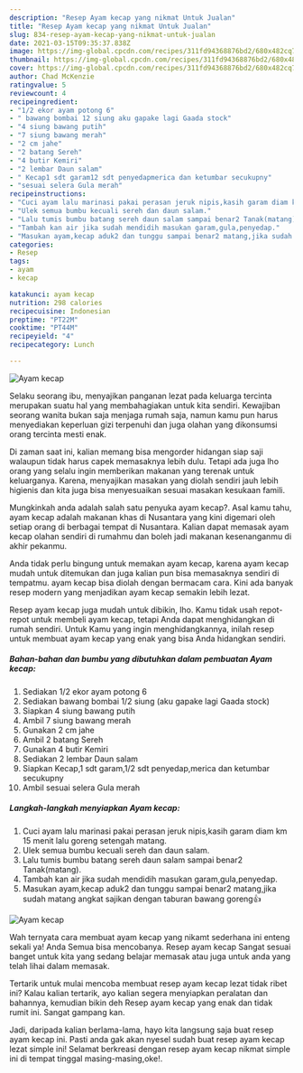 ```yaml
---
description: "Resep Ayam kecap yang nikmat Untuk Jualan"
title: "Resep Ayam kecap yang nikmat Untuk Jualan"
slug: 834-resep-ayam-kecap-yang-nikmat-untuk-jualan
date: 2021-03-15T09:35:37.838Z
image: https://img-global.cpcdn.com/recipes/311fd94368876bd2/680x482cq70/ayam-kecap-foto-resep-utama.jpg
thumbnail: https://img-global.cpcdn.com/recipes/311fd94368876bd2/680x482cq70/ayam-kecap-foto-resep-utama.jpg
cover: https://img-global.cpcdn.com/recipes/311fd94368876bd2/680x482cq70/ayam-kecap-foto-resep-utama.jpg
author: Chad McKenzie
ratingvalue: 5
reviewcount: 4
recipeingredient:
- "1/2 ekor ayam potong 6"
- " bawang bombai 12 siung aku gapake lagi Gaada stock"
- "4 siung bawang putih"
- "7 siung bawang merah"
- "2 cm jahe"
- "2 batang Sereh"
- "4 butir Kemiri"
- "2 lembar Daun salam"
- " Kecap1 sdt garam12 sdt penyedapmerica dan ketumbar secukupny"
- "sesuai selera Gula merah"
recipeinstructions:
- "Cuci ayam lalu marinasi pakai perasan jeruk nipis,kasih garam diam km 15 menit lalu goreng setengah matang."
- "Ulek semua bumbu kecuali sereh dan daun salam."
- "Lalu tumis bumbu batang sereh daun salam sampai benar2 Tanak(matang)."
- "Tambah kan air jika sudah mendidih masukan garam,gula,penyedap."
- "Masukan ayam,kecap aduk2 dan tunggu sampai benar2 matang,jika sudah matang angkat sajikan dengan taburan bawang goreng👍"
categories:
- Resep
tags:
- ayam
- kecap

katakunci: ayam kecap 
nutrition: 298 calories
recipecuisine: Indonesian
preptime: "PT22M"
cooktime: "PT44M"
recipeyield: "4"
recipecategory: Lunch

---
```



![Ayam kecap](https://img-global.cpcdn.com/recipes/311fd94368876bd2/680x482cq70/ayam-kecap-foto-resep-utama.jpg)

Selaku seorang ibu, menyajikan panganan lezat pada keluarga tercinta merupakan suatu hal yang membahagiakan untuk kita sendiri. Kewajiban seorang  wanita bukan saja menjaga rumah saja, namun kamu pun harus menyediakan keperluan gizi terpenuhi dan juga olahan yang dikonsumsi orang tercinta mesti enak.

Di zaman  saat ini, kalian memang bisa mengorder hidangan siap saji walaupun tidak harus capek memasaknya lebih dulu. Tetapi ada juga lho orang yang selalu ingin memberikan makanan yang terenak untuk keluarganya. Karena, menyajikan masakan yang diolah sendiri jauh lebih higienis dan kita juga bisa menyesuaikan sesuai masakan kesukaan famili. 



Mungkinkah anda adalah salah satu penyuka ayam kecap?. Asal kamu tahu, ayam kecap adalah makanan khas di Nusantara yang kini digemari oleh setiap orang di berbagai tempat di Nusantara. Kalian dapat memasak ayam kecap olahan sendiri di rumahmu dan boleh jadi makanan kesenanganmu di akhir pekanmu.

Anda tidak perlu bingung untuk memakan ayam kecap, karena ayam kecap mudah untuk ditemukan dan juga kalian pun bisa memasaknya sendiri di tempatmu. ayam kecap bisa diolah dengan bermacam cara. Kini ada banyak resep modern yang menjadikan ayam kecap semakin lebih lezat.

Resep ayam kecap juga mudah untuk dibikin, lho. Kamu tidak usah repot-repot untuk membeli ayam kecap, tetapi Anda dapat menghidangkan di rumah sendiri. Untuk Kamu yang ingin menghidangkannya, inilah resep untuk membuat ayam kecap yang enak yang bisa Anda hidangkan sendiri.

<!--inarticleads1-->

##### Bahan-bahan dan bumbu yang dibutuhkan dalam pembuatan Ayam kecap:

1. Sediakan 1/2 ekor ayam potong 6
1. Sediakan  bawang bombai 1/2 siung (aku gapake lagi Gaada stock)
1. Siapkan 4 siung bawang putih
1. Ambil 7 siung bawang merah
1. Gunakan 2 cm jahe
1. Ambil 2 batang Sereh
1. Gunakan 4 butir Kemiri
1. Sediakan 2 lembar Daun salam
1. Siapkan  Kecap,1 sdt garam,1/2 sdt penyedap,merica dan ketumbar secukupny
1. Ambil sesuai selera Gula merah




<!--inarticleads2-->

##### Langkah-langkah menyiapkan Ayam kecap:

1. Cuci ayam lalu marinasi pakai perasan jeruk nipis,kasih garam diam km 15 menit lalu goreng setengah matang.
1. Ulek semua bumbu kecuali sereh dan daun salam.
1. Lalu tumis bumbu batang sereh daun salam sampai benar2 Tanak(matang).
1. Tambah kan air jika sudah mendidih masukan garam,gula,penyedap.
1. Masukan ayam,kecap aduk2 dan tunggu sampai benar2 matang,jika sudah matang angkat sajikan dengan taburan bawang goreng👍
<img src="https://img-global.cpcdn.com/steps/c09fe8dcef4cb00b/160x128cq70/ayam-kecap-langkah-memasak-5-foto.jpg" alt="Ayam kecap">



Wah ternyata cara membuat ayam kecap yang nikamt sederhana ini enteng sekali ya! Anda Semua bisa mencobanya. Resep ayam kecap Sangat sesuai banget untuk kita yang sedang belajar memasak atau juga untuk anda yang telah lihai dalam memasak.

Tertarik untuk mulai mencoba membuat resep ayam kecap lezat tidak ribet ini? Kalau kalian tertarik, ayo kalian segera menyiapkan peralatan dan bahannya, kemudian bikin deh Resep ayam kecap yang enak dan tidak rumit ini. Sangat gampang kan. 

Jadi, daripada kalian berlama-lama, hayo kita langsung saja buat resep ayam kecap ini. Pasti anda gak akan nyesel sudah buat resep ayam kecap lezat simple ini! Selamat berkreasi dengan resep ayam kecap nikmat simple ini di tempat tinggal masing-masing,oke!.

